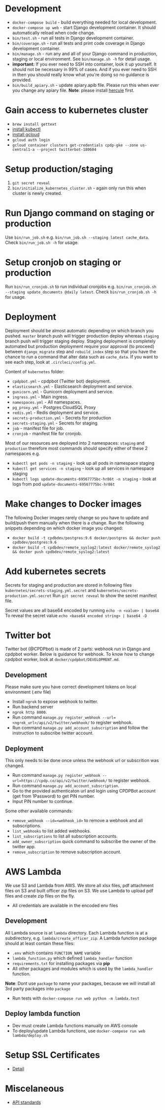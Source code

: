 


# Development

- `docker-compose build` - build everything needed for local development.
- `docker-compose up web` - start Django development container. It should automatically reload when code change.
- `bin/test.sh` - run all tests in Django development container.
- `bin/coverage.sh` - run all tests and print code coverage in Django development container.
- `bin/manage.sh` - run any and all of your Django command in production, staging or local environment. See `bin/manage.sh -h` for detail usage.
- **important:** If you ever need to SSH into container, look it up yourself. It should not be necessary in 99% of cases. And if you ever need to SSH in then you should really know what you're doing so no guidance is provided.
- `bin/build_apiary.sh` - update apiary.apib file. Please run this when ever you change any apiary file. **Note**: please install [hercule](https://github.com/jamesramsay/hercule) first.

# Gain access to kubernetes cluster

- `brew install gettext`
- [install kubectl](https://kubernetes.io/docs/tasks/tools/install-kubectl/)
- [install gcloud](https://cloud.google.com/sdk/docs/downloads-interactive)
- `gcloud auth login`
- `gcloud container clusters get-credentials cpdp-gke --zone us-central1-a --project twitterbot-180604`

# Setup production/staging

1. `git secret reveal`
2. `bin/initialize_kubernetes_cluster.sh` - again only run this when cluster is newly created.

# Run Django command on staging or production

Use `bin/run_job.sh` e.g. `bin/run_job.sh --staging latest cache_data`. Check `bin/run_job.sh -h` for usage.

# Setup cronjob on staging or production

Run `bin/run_cronjob.sh` to run individual cronjobs e.g. `bin/run_cronjob.sh --staging update_documents @daily latest`. Check `bin/run_cronjob.sh -h` for usage.

# Deployment

Deployment should be almost automatic depending on which branch you pushed. `master` branch push will trigger production deploy whereas `staging` branch push will trigger staging deploy. Staging deployment is completely automated but production deployment require your approval (to proceed) between `django_migrate` step and `rebuild_index` step so that you have the chance to run a command that alter data such as `cache_data`. If you want to see each step, look at `.circleci/config.yml`.

Content of `kubernetes` folder:
- `cpdpbot.yml` - cpdpbot (Twitter bot) deployment.
- `elasticsearch.yml` - Elasticsearch deployment and service.
- `gunicorn.yml` - Gunicorn deployment and service.
- `ingress.yml` - Main ingress.
- `namespaces.yml` - All namespaces.
- `pg_proxy.yml` - Postgres CloudSQL Proxy
- `redis.yml` - Redis deployment and service.
- `secrets-production.yml` - Secrets for production
- `secrets-staging.yml` - Secrets for staging
- `job` - manifest file for job.
- `cronjob` - manifest file for cronjob.

Most of our resources are deployed into 2 namespaces: `staging` and `production` therefore most commands should specify either of these 2 namespaces e.g.
- `kubectl get pods -n staging` - look up all pods in namespace staging
- `kubectl get services -n staging` - look up all services in namespace staging
- `kubectl logs update-documents-69567775bc-hr86t -n staging` - look at logs from pod `update-documents-69567775bc-hr86t`

# Make changes to Docker images

The following Docker images rarely change so you have to update and build/push them manually when there is a change. Run the following snippets depending on which docker image you changed:

- `docker build -t cpdbdev/postgres:9.6 docker/postgres && docker push cpdbdev/postgres:9.6`
- `docker build -t cpdbdev/remote_syslog2:latest docker/remote_syslog2 && docker push cpdbdev/remote_syslog2:latest`

# Add kubernetes secrets

Secrets for staging and production are stored in following files `kubernetes/secrets-staging.yml.secret` and `kubernetes/secrets-production.yml.secret`
Run `git secret reveal` to show the secret manifest file.

Secret values are all base64 encoded by running `echo -n <value> | base64`
To reveal the secret value `echo <base64 encoded string> | base64 -D`

# Twitter bot

Twitter bot (@CPDPbot) is made of 2 parts: webhook run in Django and cpdpbot worker. Below is guidance for webhook. To know how to change cpdpbot worker, look at `docker/cpdpbot/DEVELOPMENT.md`.

## Development
Please make sure you have correct development tokens on local environment (.env file)
- Install `ngrok` to expose webhook to twitter.
- Run backend server
- `ngrok http 8000`.
- Run command `manage.py register_webhook --url=<ngrok_url>/api/v2/twitter/webhook/` to register webhook.
- Run command `manage.py add_account_subscription` and follow the instruction to subscribe twitter account.

## Deployment
This only needs to be done once unless the webhook url or subscrition was changed.
- Run command `manage.py register_webhook --url=https://cpdp.co/api/v2/twitter/webhook/` to register webhook.
- Run command `manage.py add_account_subscription`.
- Go to the provided authenticaton url and login using CPDPBot account (get from 1Password) to get PIN number.
- Input PIN number to continue.

Some other available commands:
- `remove_webhook --id=<webhook_id>` to remove a webhook and all subscriptions.
- `list_webhooks` to list added webhooks.
- `list_subscriptions` to list all subscription accounts.
- `add_owner_subscription` quick command to subscribe the owner of the twitter app.
- `remove_subscription` to remove subscription account.

# AWS Lambda
We use S3 and Lambda from AWS. We store all xlsx files, pdf attachment files on S3 and built officer zip files on S3. We use Lambda to upload pdf files and create zip files on the fly. 
- All credentials are available in the encoded env files

## Development
All Lambda source is at `lambda` directory. Each Lambda function is at a subdirectory, e.g. `lambda/create_officer_zip`.
A Lambda function package should at least contain these files:
- `.env` which contains `FUNCTION_NAME` variable
- `lambda_function.py` which defined `lambda_handler` function
- `requirements.txt` for installing packages via **pip**
- All other packages and modules which is used by the `lambda_handler` function. 

**Note**: Dont use `package` to name your packages, because we will install all 3rd party packages into `package`

- Run tests with `docker-compose run web python -m lambda.test`

## Deploy lambda function
- Dev must create Lambda functions manually on AWS console
- To deploy/update Lambda functions, use `docker-compose run web lambda/deploy.sh`

# Setup SSL Certificates

- [Detail](docs/setup-ssl-certificates.md)

# Miscelaneous

- [API standards](docs/api-standards.md)
